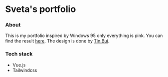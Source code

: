 # Sveta's portfolio

### About
This is my portfolio inspired by Windows 95 only everything is pink. You can find the result [here](https://sveta-nguyen.netlify.app/). The design is done by [Tin Bui](https://www.behance.net/mishadistin).

### Tech stack
- Vue.js
- Tailwindcss

